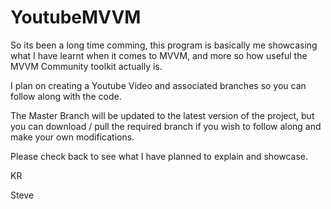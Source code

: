 # YoutubeMVVM

So its been a long time comming, this program is basically me showcasing what I have learnt when it comes to MVVM, and more so how useful the MVVM Community toolkit actually is.

I plan on creating a Youtube Video and associated branches so you can follow along with the code.

The Master Branch will be updated to the latest version of the project, but you can download / pull the required branch if you wish to follow along and make your own modifications.

Please check back to see what I have planned to explain and showcase.

KR

Steve

